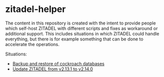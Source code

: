 # zitadel-helper

The content in this repository is created with the intent to provide people which self-host ZITADEL with different scripts and fixes as workaround or additional support.
This includes situations in which ZITADEL could handle everything, but there is for example something that can be done to accelerate the operations.

Situations:
- [Backup and restore of cockroach databases](db/backup-and-restore.md)
- [Update ZITADEL from v2.13.1 to v2.14.0](fill-projections/fill-projections-v2.13.1-to-v2.14.0.md)
